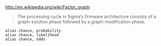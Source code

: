 
http://en.wikipedia.org/wiki/Factor_graph

> The processing cycle in Sigma’s firmware architecture consists of a graph-solution phase followed by a graph-modification phase. 

```
alias chance, probability
alias chance, likelihood
alias chance, odds
```
